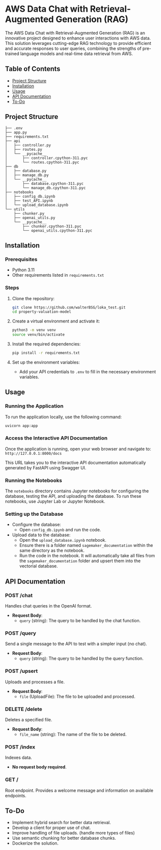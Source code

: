 
# AWS Data Chat with Retrieval-Augmented Generation (RAG)

The AWS Data Chat with Retrieval-Augmented Generation (RAG) is an innovative project designed to enhance user interactions with AWS data. This solution leverages cutting-edge RAG technology to provide efficient and accurate responses to user queries, combining the strengths of pre-trained language models and real-time data retrieval from AWS.

## Table of Contents
- [Project Structure](#project-structure)
- [Installation](#installation)
- [Usage](#usage)
- [API Documentation](#api-documentation)
- [To-Do](#to-do)

## Project Structure

```
├── .env
├── app.py
├── requirements.txt
├── api
│   ├── controller.py
│   ├── routes.py
│   └── __pycache__
│       ├── controller.cpython-311.pyc
│       └── routes.cpython-311.pyc
├── db
│   ├── database.py
│   ├── manage_db.py
│   └── __pycache__
│       ├── database.cpython-311.pyc
│       └── manage_db.cpython-311.pyc
├── notebooks
│   ├── config_db.ipynb
│   ├── test_API.ipynb
│   └── upload_database.ipynb
└── utils
    ├── chunker.py
    ├── openai_utils.py
    └── __pycache__
        ├── chunker.cpython-311.pyc
        └── openai_utils.cpython-311.pyc
```

## Installation

### Prerequisites
- Python 3.11
- Other requirements listed in `requirements.txt`

### Steps
1. Clone the repository:
    ```bash
    git clone https://github.com/walterBSG/loka_test.git
    cd property-valuation-model
    ```

2. Create a virtual environment and activate it:
    ```bash
    python3 -m venv venv
    source venv/bin/activate
    ```

3. Install the required dependencies:
    ```bash
    pip install -r requirements.txt
    ```

4. Set up the environment variables:
    - Add your API credentials to `.env` to fill in the necessary environment variables.

## Usage

### Running the Application
To run the application locally, use the following command:
```bash
uvicorn app:app
```

### Access the Interactive API Documentation
Once the application is running, open your web browser and navigate to: `http://127.0.0.1:8000/docs`

This URL takes you to the interactive API documentation automatically generated by FastAPI using Swagger UI.

### Running the Notebooks
The `notebooks` directory contains Jupyter notebooks for configuring the database, testing the API, and uploading the database. To run these notebooks, use Jupyter Lab or Jupyter Notebook.

### Setting up the Database
- Configure the database:
    - Open `config_db.ipynb` and run the code.
- Upload data to the database:
    - Open the `upload_database.ipynb` notebook.
    - Ensure there is a folder named `sagemaker_documentation` within the same directory as the notebook.
    - Run the code in the notebook. It will automatically take all files from the `sagemaker_documentation` folder and upsert them into the vectorial database.

## API Documentation

### POST /chat
Handles chat queries in the OpenAI format.

- **Request Body**:
  - `query` (string): The query to be handled by the chat function.

### POST /query
Send a single message to the API to test with a simpler input (no chat).

- **Request Body**:
  - `query` (string): The query to be handled by the query function.

### POST /upsert
Uploads and processes a file.

- **Request Body**:
  - `file` (UploadFile): The file to be uploaded and processed.

### DELETE /delete
Deletes a specified file.

- **Request Body**:
  - `file_name` (string): The name of the file to be deleted.

### POST /index
Indexes data.

- **No request body required**.

### GET /
Root endpoint. Provides a welcome message and information on available endpoints.

## To-Do

- Implement hybrid search for better data retrieval.
- Develop a client for proper use of chat.
- Improve handling of file uploads. (handle more types of files)
- Use semantic chunking for better database chunks.
- Dockerize the solution.

